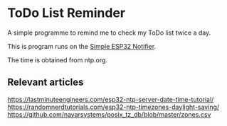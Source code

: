 # ToDo List Reminder

A simple programme to remind me to check my ToDo list twice a day.

This is program runs on the
[Simple ESP32 Notifier](https://github.com/HBoyd255/simple-esp32-notifier).

The time is obtained from ntp.org.



## Relevant articles

https://lastminuteengineers.com/esp32-ntp-server-date-time-tutorial/  
https://randomnerdtutorials.com/esp32-ntp-timezones-daylight-saving/  
https://github.com/nayarsystems/posix_tz_db/blob/master/zones.csv  
